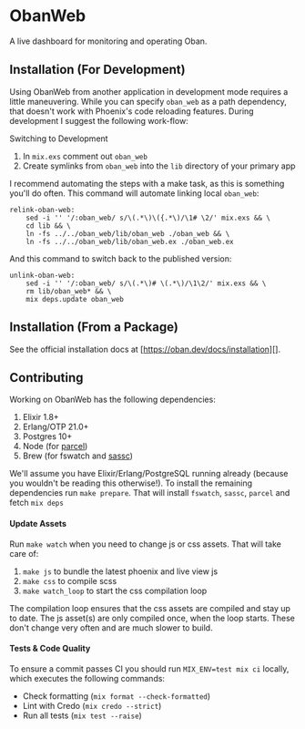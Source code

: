 # ObanWeb

A live dashboard for monitoring and operating Oban.

## Installation (For Development)

Using ObanWeb from another application in development mode requires a little
maneuvering. While you can specify `oban_web` as a path dependency, that doesn't
work with Phoenix's code reloading features. During development I suggest the
following work-flow:

Switching to Development

1. In `mix.exs` comment out `oban_web`
2. Create symlinks from `oban_web` into the `lib` directory of your primary app

I recommend automating the steps with a make task, as this is something you'll
do often. This command will automate linking local `oban_web`:

```make
relink-oban-web:
	sed -i '' '/:oban_web/ s/\(.*\)\({.*\)/\1# \2/' mix.exs && \
	cd lib && \
	ln -fs ../../oban_web/lib/oban_web ./oban_web && \
	ln -fs ../../oban_web/lib/oban_web.ex ./oban_web.ex
```

And this command to switch back to the published version:

```make
unlink-oban-web:
	sed -i '' '/:oban_web/ s/\(.*\)# \(.*\)/\1\2/' mix.exs && \
	rm lib/oban_web* && \
	mix deps.update oban_web
```

## Installation (From a Package)

See the official installation docs at [https://oban.dev/docs/installation][].

[plv]: https://github.com/phoenixframework/phoenix_live_view#installation
[hpm]: https://hex.pm/docs/private#authenticating-on-ci-and-build-servers

## Contributing

Working on ObanWeb has the following dependencies:

1. Elixir 1.8+
2. Erlang/OTP 21.0+
3. Postgres 10+
4. Node (for [parcel](https://parceljs.org/))
5. Brew (for fswatch and [sassc](https://github.com/sass/sassc))

We'll assume you have Elixir/Erlang/PostgreSQL running already (because you
wouldn't be reading this otherwise!). To install the remaining dependencies run
`make prepare`. That will install `fswatch`, `sassc`, `parcel` and fetch `mix
deps`

#### Update Assets

Run `make watch` when you need to change js or css assets. That will take care
of:

1. `make js` to bundle the latest phoenix and live view js
2. `make css` to compile scss
3. `make watch_loop` to start the css compilation loop

The compilation loop ensures that the css assets are compiled and stay up
to date. The js asset(s) are only compiled once, when the loop starts. These
don't change very often and are much slower to build.

#### Tests & Code Quality

To ensure a commit passes CI you should run `MIX_ENV=test mix ci` locally, which
executes the following commands:

* Check formatting (`mix format --check-formatted`)
* Lint with Credo (`mix credo --strict`)
* Run all tests (`mix test --raise`)
